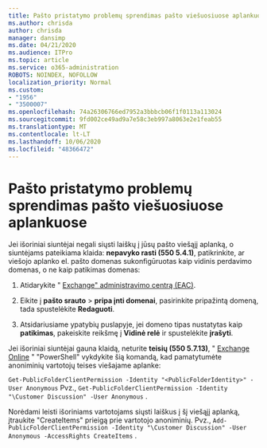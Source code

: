 ```yaml
---
title: Pašto pristatymo problemų sprendimas pašto viešuosiuose aplankuose
ms.author: chrisda
author: chrisda
manager: dansimp
ms.date: 04/21/2020
ms.audience: ITPro
ms.topic: article
ms.service: o365-administration
ROBOTS: NOINDEX, NOFOLLOW
localization_priority: Normal
ms.custom:
- "1956"
- "3500007"
ms.openlocfilehash: 74a26306766ed7952a3bbbcb06f1f0113a113024
ms.sourcegitcommit: 9fd002ce49ad9a7e58c3eb997a8063e2e1feab55
ms.translationtype: MT
ms.contentlocale: lt-LT
ms.lasthandoff: 10/06/2020
ms.locfileid: "48366472"
---
```

# <a name="fix-email-delivery-issues-to-mail-enabled-public-folders"></a>Pašto pristatymo problemų sprendimas pašto viešuosiuose aplankuose

Jei išoriniai siuntėjai negali siųsti laiškų į jūsų pašto viešąjį aplanką, o siuntėjams pateikiama klaida: **nepavyko rasti (550 5.4.1)**, patikrinkite, ar viešojo aplanko el. pašto domenas sukonfigūruotas kaip vidinis perdavimo domenas, o ne kaip patikimas domenas:

1. Atidarykite " [Exchange" administravimo centrą (EAC)](https://docs.microsoft.com/Exchange/exchange-admin-center).

2. Eikite į **pašto srauto** \> **pripa ̨inti domenai**, pasirinkite pripažintą domeną, tada spustelėkite **Redaguoti**.

3. Atsidariusiame ypatybių puslapyje, jei domeno tipas nustatytas kaip **patikimas**, pakeiskite reikšmę į **Vidinė relė** ir spustelėkite **įrašyti**.

Jei išoriniai siuntėjai gauna klaidą, neturite **teisių (550 5.7.13)**, " [Exchange Online](https://docs.microsoft.com/powershell/exchange/exchange-online/connect-to-exchange-online-powershell/connect-to-exchange-online-powershell) " "PowerShell" vykdykite šią komandą, kad pamatytumėte anoniminių vartotojų teises viešajame aplanke:

`Get-PublicFolderClientPermission -Identity "<PublicFolderIdentity>" -User Anonymous` Pvz., `Get-PublicFolderClientPermission -Identity "\Customer Discussion" -User Anonymous` .

Norėdami leisti išoriniams vartotojams siųsti laiškus į šį viešąjį aplanką, įtraukite "CreateItems" prieigą prie vartotojo anoniminių. Pvz., `Add-PublicFolderClientPermission -Identity "\Customer Discussion" -User Anonymous -AccessRights CreateItems` .

